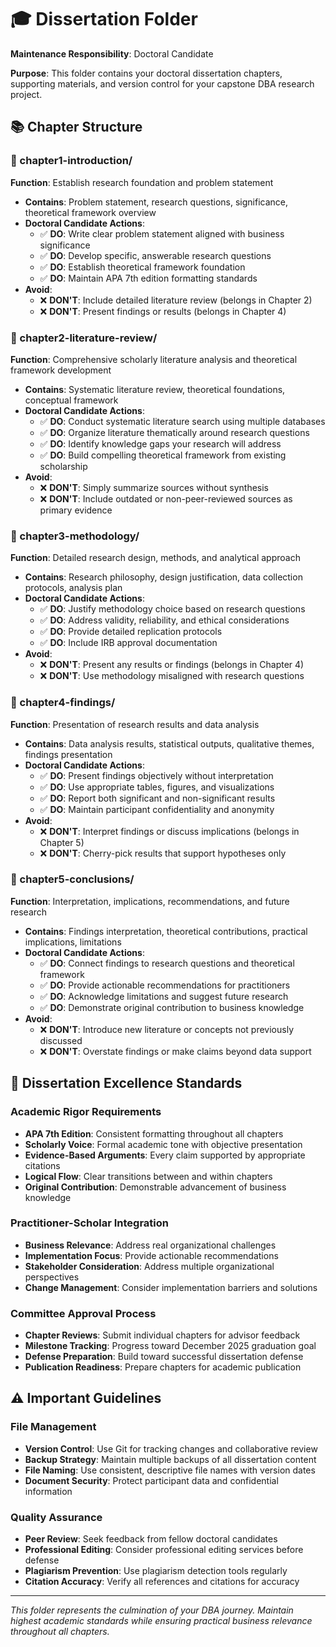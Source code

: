 # 🎓 Dissertation Folder

**Maintenance Responsibility**: Doctoral Candidate

**Purpose**: This folder contains your doctoral dissertation chapters, supporting materials, and version control for your capstone DBA research project.

## 📚 Chapter Structure

### 📁 chapter1-introduction/

**Function**: Establish research foundation and problem statement

- **Contains**: Problem statement, research questions, significance, theoretical framework overview
- **Doctoral Candidate Actions**:
  - ✅ **DO**: Write clear problem statement aligned with business significance
  - ✅ **DO**: Develop specific, answerable research questions
  - ✅ **DO**: Establish theoretical framework foundation
  - ✅ **DO**: Maintain APA 7th edition formatting standards
- **Avoid**:
  - ❌ **DON'T**: Include detailed literature review (belongs in Chapter 2)
  - ❌ **DON'T**: Present findings or results (belongs in Chapter 4)

### 📁 chapter2-literature-review/

**Function**: Comprehensive scholarly literature analysis and theoretical framework development

- **Contains**: Systematic literature review, theoretical foundations, conceptual framework
- **Doctoral Candidate Actions**:
  - ✅ **DO**: Conduct systematic literature search using multiple databases
  - ✅ **DO**: Organize literature thematically around research questions
  - ✅ **DO**: Identify knowledge gaps your research will address
  - ✅ **DO**: Build compelling theoretical framework from existing scholarship
- **Avoid**:
  - ❌ **DON'T**: Simply summarize sources without synthesis
  - ❌ **DON'T**: Include outdated or non-peer-reviewed sources as primary evidence

### 📁 chapter3-methodology/

**Function**: Detailed research design, methods, and analytical approach

- **Contains**: Research philosophy, design justification, data collection protocols, analysis plan
- **Doctoral Candidate Actions**:
  - ✅ **DO**: Justify methodology choice based on research questions
  - ✅ **DO**: Address validity, reliability, and ethical considerations
  - ✅ **DO**: Provide detailed replication protocols
  - ✅ **DO**: Include IRB approval documentation
- **Avoid**:
  - ❌ **DON'T**: Present any results or findings (belongs in Chapter 4)
  - ❌ **DON'T**: Use methodology misaligned with research questions

### 📁 chapter4-findings/

**Function**: Presentation of research results and data analysis

- **Contains**: Data analysis results, statistical outputs, qualitative themes, findings presentation
- **Doctoral Candidate Actions**:
  - ✅ **DO**: Present findings objectively without interpretation
  - ✅ **DO**: Use appropriate tables, figures, and visualizations
  - ✅ **DO**: Report both significant and non-significant results
  - ✅ **DO**: Maintain participant confidentiality and anonymity
- **Avoid**:
  - ❌ **DON'T**: Interpret findings or discuss implications (belongs in Chapter 5)
  - ❌ **DON'T**: Cherry-pick results that support hypotheses only

### 📁 chapter5-conclusions/

**Function**: Interpretation, implications, recommendations, and future research

- **Contains**: Findings interpretation, theoretical contributions, practical implications, limitations
- **Doctoral Candidate Actions**:
  - ✅ **DO**: Connect findings to research questions and theoretical framework
  - ✅ **DO**: Provide actionable recommendations for practitioners
  - ✅ **DO**: Acknowledge limitations and suggest future research
  - ✅ **DO**: Demonstrate original contribution to business knowledge
- **Avoid**:
  - ❌ **DON'T**: Introduce new literature or concepts not previously discussed
  - ❌ **DON'T**: Overstate findings or make claims beyond data support

## 🎯 Dissertation Excellence Standards

### Academic Rigor Requirements

- **APA 7th Edition**: Consistent formatting throughout all chapters
- **Scholarly Voice**: Formal academic tone with objective presentation
- **Evidence-Based Arguments**: Every claim supported by appropriate citations
- **Logical Flow**: Clear transitions between and within chapters
- **Original Contribution**: Demonstrable advancement of business knowledge

### Practitioner-Scholar Integration

- **Business Relevance**: Address real organizational challenges
- **Implementation Focus**: Provide actionable recommendations
- **Stakeholder Consideration**: Address multiple organizational perspectives
- **Change Management**: Consider implementation barriers and solutions

### Committee Approval Process

- **Chapter Reviews**: Submit individual chapters for advisor feedback
- **Milestone Tracking**: Progress toward December 2025 graduation goal
- **Defense Preparation**: Build toward successful dissertation defense
- **Publication Readiness**: Prepare chapters for academic publication

## ⚠️ Important Guidelines

### File Management

- **Version Control**: Use Git for tracking changes and collaborative review
- **Backup Strategy**: Maintain multiple backups of all dissertation content
- **File Naming**: Use consistent, descriptive file names with version dates
- **Document Security**: Protect participant data and confidential information

### Quality Assurance

- **Peer Review**: Seek feedback from fellow doctoral candidates
- **Professional Editing**: Consider professional editing services before defense
- **Plagiarism Prevention**: Use plagiarism detection tools regularly
- **Citation Accuracy**: Verify all references and citations for accuracy

---

*This folder represents the culmination of your DBA journey. Maintain highest academic standards while ensuring practical business relevance throughout all chapters.*
